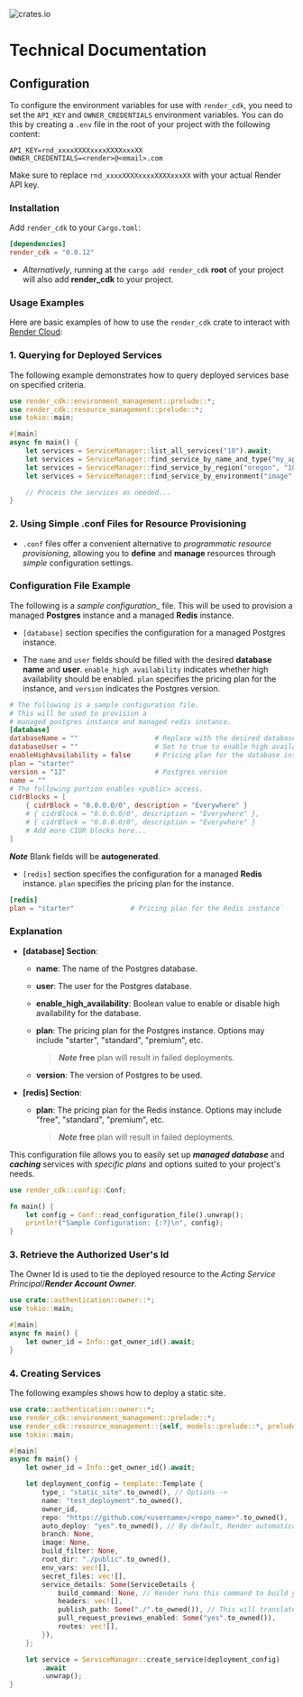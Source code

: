 ![crates.io](https://img.shields.io/crates/v/render_cdk.svg)

# Technical Documentation

## Configuration

To configure the environment variables for use with `render_cdk`, you need to set the `API_KEY` and `OWNER_CREDENTIALS` environment variables. You can do this by creating a `.env` file in the root of your project with the following content:

```.env
API_KEY=rnd_xxxxXXXXxxxxXXXXxxxXX
OWNER_CREDENTIALS=<render>@<email>.com
```

Make sure to replace `rnd_xxxxXXXXxxxxXXXXxxxXX` with your actual Render API key.

### Installation

Add `render_cdk` to your `Cargo.toml`:

```toml
[dependencies]
render_cdk = "0.0.12"
```

* _Alternatively_, running at the `cargo add render_cdk` **root** of your project will also add **render_cdk** to your project.

### Usage Examples

Here are basic examples of how to use the `render_cdk` crate to interact with [Render Cloud](https://render.com/):

### 1. Querying for Deployed Services
The following example demonstrates how to query deployed services base on specified criteria.

```rust
use render_cdk::environment_management::prelude::*;
use render_cdk::resource_management::prelude::*;
use tokio::main;

#[main]
async fn main() {
    let services = ServiceManager::list_all_services("10").await;
    let services = ServiceManager::find_service_by_name_and_type("my_api", "web_service").await;
    let services = ServiceManager::find_service_by_region("oregon", "10").await;
    let services = ServiceManager::find_service_by_environment("image", "10").await;

    // Process the services as needed...
}
``` 

### 2. Using Simple .conf Files for Resource Provisioning

* `.conf` files offer a convenient alternative to _programmatic resource provisioning_, allowing you to **define** and **manage** resources through _simple_ configuration settings.

### Configuration File Example

The following is a _sample configuration__ file. This will be used to provision a managed **Postgres** instance and a managed **Redis** instance.

* `[database]` section specifies the configuration for a managed Postgres instance.

* The `name` and `user` fields should be filled with the desired **database name** and **user**.
`enable_high_availability` indicates whether high availability should be enabled.
`plan` specifies the pricing plan for the instance, and `version` indicates the Postgres version.

```conf
# The following is a sample configuration file.
# This will be used to provision a
# managed postgres instance and managed redis instance.
[database]
databaseName = ""                   # Replace with the desired database name 
databaseUser = ""                   # Set to true to enable high availability
enableHighAvailability = false      # Pricing plan for the database instance
plan = "starter"
version = "12"                      # Postgres version
name = ""
# The following portion enables <public> access.
cidrBlocks = [
    { cidrBlock = "0.0.0.0/0", description = "Everywhere" }
    # { cidrBlock = "0.0.0.0/0", description = "Everywhere" },
    # { cidrBlock = "0.0.0.0/0", description = "Everywhere" }
    # Add more CIDR blocks here...
]
```

**_Note_** Blank fields will be  **autogenerated**.

* `[redis]` section specifies the configuration for a managed **Redis** instance.
 `plan` specifies the pricing plan for the instance.

```conf
[redis]
plan = "starter"              # Pricing plan for the Redis instance` 
```

### Explanation

* **[database] Section**:

  * **name**: The name of the Postgres database.
  * **user**: The user for the Postgres database.
  * **enable_high_availability**: Boolean value to enable or disable high availability for the database.
  * **plan**: The pricing plan for the Postgres instance. Options may include "starter", "standard", "premium", etc.

    > **_Note_** **free** plan will result in failed deployments.

  * **version**: The version of Postgres to be used.
* **[redis] Section**:

  * **plan**: The pricing plan for the Redis instance. Options may include "free", "standard", "premium", etc.

    > **_Note_** **free** plan will result in failed deployments.

This configuration file allows you to easily set up _**managed database**_ and _**caching**_ services with _specific plans_ and options suited to your project's needs.

```rust
use render_cdk::config::Conf;

fn main() {
    let config = Conf::read_configuration_file().unwrap();
    println!("Sample Configuration: {:?}\n", config);
}
```

### 3. Retrieve the Authorized User's Id
The Owner Id is used to tie the deployed resource to the _Acting Service Principal_/__*Render Account Owner*__.

```rust
use crate::authentication::owner::*;
use tokio::main;

#[main]
async fn main() {
    let owner_id = Info::get_owner_id().await;
}
```

### 4. Creating Services
The following examples shows how to deploy a static site.

```rust
use crate::authentication::owner::*;
use render_cdk::environment_management::prelude::*;
use render_cdk::resource_management::{self, models::prelude::*, prelude::*};
use tokio::main;

#[main]
async fn main() {
    let owner_id = Info::get_owner_id().await;

    let deployment_config = template::Template {
        type_: "static_site".to_owned(), // Options ->
        name: "test_deployment".to_owned(),
        owner_id,
        repo: "https://github.com/<username>/<repo_name>".to_owned(),
        auto_deploy: "yes".to_owned(), // By default, Render automatically deploys your service whenever you update its code or configuration.
        branch: None,
        image: None,
        build_filter: None,
        root_dir: "./public".to_owned(),
        env_vars: vec![],
        secret_files: vec![],
        service_details: Some(ServiceDetails {
            build_command: None, // Render runs this command to build your app before each deploy e.g npm run build, yarn build.
            headers: vec![],
            publish_path: Some("./".to_owned()), // This will translate to /public/
            pull_request_previews_enabled: Some("yes".to_owned()),
            routes: vec![],
        }),
    };

    let service = ServiceManager::create_service(deployment_config)
        .await
        .unwrap();
}
```
